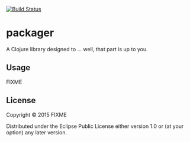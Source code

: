 [![Build Status](https://travis-ci.org/tsmarsh/packager.svg?branch=master)](https://travis-ci.org/tsmarsh/packager) 

# packager

A Clojure library designed to ... well, that part is up to you.

## Usage

FIXME

## License

Copyright © 2015 FIXME

Distributed under the Eclipse Public License either version 1.0 or (at
your option) any later version.
